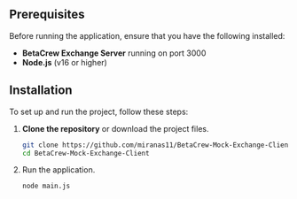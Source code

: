 ## Prerequisites

Before running the application, ensure that you have the following installed:
- **BetaCrew Exchange Server** running on port 3000
- **Node.js** (v16 or higher)


## Installation

To set up and run the project, follow these steps:

1. **Clone the repository** or download the project files.

   ```bash
   git clone https://github.com/miranas11/BetaCrew-Mock-Exchange-Client
   cd BetaCrew-Mock-Exchange-Client

2. Run the application.

   ```bash
   node main.js
